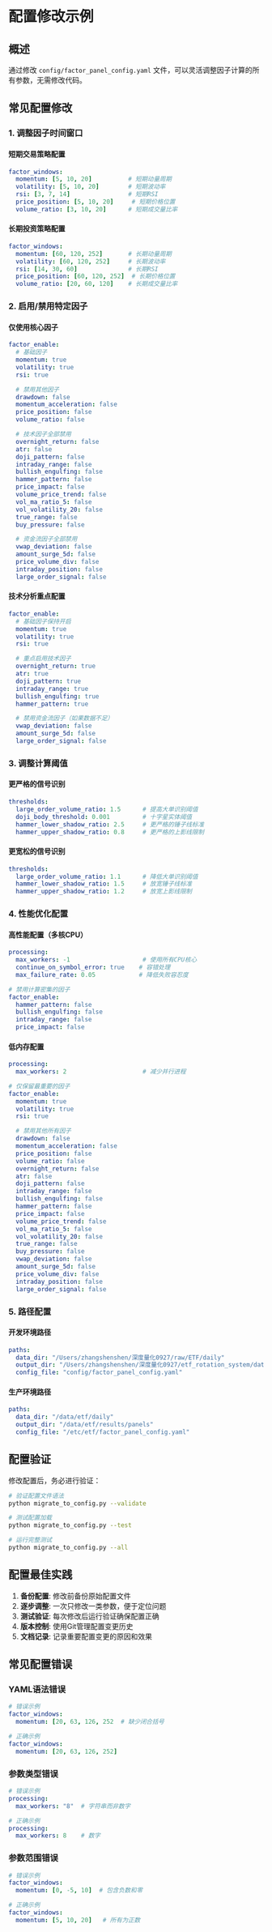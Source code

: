 # 配置修改示例

## 概述

通过修改 `config/factor_panel_config.yaml` 文件，可以灵活调整因子计算的所有参数，无需修改代码。

## 常见配置修改

### 1. 调整因子时间窗口

#### 短期交易策略配置
```yaml
factor_windows:
  momentum: [5, 10, 20]          # 短期动量周期
  volatility: [5, 10, 20]        # 短期波动率
  rsi: [3, 7, 14]                # 短期RSI
  price_position: [5, 10, 20]     # 短期价格位置
  volume_ratio: [3, 10, 20]      # 短期成交量比率
```

#### 长期投资策略配置
```yaml
factor_windows:
  momentum: [60, 120, 252]       # 长期动量周期
  volatility: [60, 120, 252]     # 长期波动率
  rsi: [14, 30, 60]              # 长期RSI
  price_position: [60, 120, 252]  # 长期价格位置
  volume_ratio: [20, 60, 120]    # 长期成交量比率
```

### 2. 启用/禁用特定因子

#### 仅使用核心因子
```yaml
factor_enable:
  # 基础因子
  momentum: true
  volatility: true
  rsi: true

  # 禁用其他因子
  drawdown: false
  momentum_acceleration: false
  price_position: false
  volume_ratio: false

  # 技术因子全部禁用
  overnight_return: false
  atr: false
  doji_pattern: false
  intraday_range: false
  bullish_engulfing: false
  hammer_pattern: false
  price_impact: false
  volume_price_trend: false
  vol_ma_ratio_5: false
  vol_volatility_20: false
  true_range: false
  buy_pressure: false

  # 资金流因子全部禁用
  vwap_deviation: false
  amount_surge_5d: false
  price_volume_div: false
  intraday_position: false
  large_order_signal: false
```

#### 技术分析重点配置
```yaml
factor_enable:
  # 基础因子保持开启
  momentum: true
  volatility: true
  rsi: true

  # 重点启用技术因子
  overnight_return: true
  atr: true
  doji_pattern: true
  intraday_range: true
  bullish_engulfing: true
  hammer_pattern: true

  # 禁用资金流因子（如果数据不足）
  vwap_deviation: false
  amount_surge_5d: false
  large_order_signal: false
```

### 3. 调整计算阈值

#### 更严格的信号识别
```yaml
thresholds:
  large_order_volume_ratio: 1.5      # 提高大单识别阈值
  doji_body_threshold: 0.001         # 十字星实体阈值
  hammer_lower_shadow_ratio: 2.5     # 更严格的锤子线标准
  hammer_upper_shadow_ratio: 0.8     # 更严格的上影线限制
```

#### 更宽松的信号识别
```yaml
thresholds:
  large_order_volume_ratio: 1.1      # 降低大单识别阈值
  hammer_lower_shadow_ratio: 1.5     # 放宽锤子线标准
  hammer_upper_shadow_ratio: 1.2     # 放宽上影线限制
```

### 4. 性能优化配置

#### 高性能配置（多核CPU）
```yaml
processing:
  max_workers: -1                    # 使用所有CPU核心
  continue_on_symbol_error: true    # 容错处理
  max_failure_rate: 0.05            # 降低失败容忍度

# 禁用计算密集的因子
factor_enable:
  hammer_pattern: false
  bullish_engulfing: false
  intraday_range: false
  price_impact: false
```

#### 低内存配置
```yaml
processing:
  max_workers: 2                     # 减少并行进程

# 仅保留最重要的因子
factor_enable:
  momentum: true
  volatility: true
  rsi: true

  # 禁用其他所有因子
  drawdown: false
  momentum_acceleration: false
  price_position: false
  volume_ratio: false
  overnight_return: false
  atr: false
  doji_pattern: false
  intraday_range: false
  bullish_engulfing: false
  hammer_pattern: false
  price_impact: false
  volume_price_trend: false
  vol_ma_ratio_5: false
  vol_volatility_20: false
  true_range: false
  buy_pressure: false
  vwap_deviation: false
  amount_surge_5d: false
  price_volume_div: false
  intraday_position: false
  large_order_signal: false
```

### 5. 路径配置

#### 开发环境路径
```yaml
paths:
  data_dir: "/Users/zhangshenshen/深度量化0927/raw/ETF/daily"
  output_dir: "/Users/zhangshenshen/深度量化0927/etf_rotation_system/data/results/panels"
  config_file: "config/factor_panel_config.yaml"
```

#### 生产环境路径
```yaml
paths:
  data_dir: "/data/etf/daily"
  output_dir: "/data/etf/results/panels"
  config_file: "/etc/etf/factor_panel_config.yaml"
```

## 配置验证

修改配置后，务必进行验证：

```bash
# 验证配置文件语法
python migrate_to_config.py --validate

# 测试配置加载
python migrate_to_config.py --test

# 运行完整测试
python migrate_to_config.py --all
```

## 配置最佳实践

1. **备份配置**: 修改前备份原始配置文件
2. **逐步调整**: 一次只修改一类参数，便于定位问题
3. **测试验证**: 每次修改后运行验证确保配置正确
4. **版本控制**: 使用Git管理配置变更历史
5. **文档记录**: 记录重要配置变更的原因和效果

## 常见配置错误

### YAML语法错误
```yaml
# 错误示例
factor_windows:
  momentum: [20, 63, 126, 252  # 缺少闭合括号

# 正确示例
factor_windows:
  momentum: [20, 63, 126, 252]
```

### 参数类型错误
```yaml
# 错误示例
processing:
  max_workers: "8"  # 字符串而非数字

# 正确示例
processing:
  max_workers: 8    # 数字
```

### 参数范围错误
```yaml
# 错误示例
factor_windows:
  momentum: [0, -5, 10]  # 包含负数和零

# 正确示例
factor_windows:
  momentum: [5, 10, 20]   # 所有为正数
```
